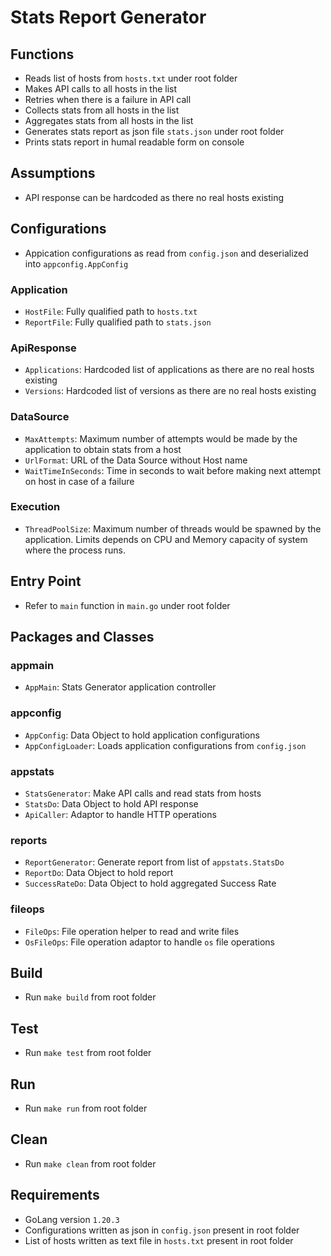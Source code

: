 # Stats Report Generator

## Functions
* Reads list of hosts from `hosts.txt` under root folder
* Makes API calls to all hosts in the list
* Retries when there is a failure in API call
* Collects stats from all hosts in the list
* Aggregates stats from all hosts in the list
* Generates stats report as json file `stats.json` under root folder
* Prints stats report in humal readable form on console

## Assumptions
* API response can be hardcoded as there no real hosts existing

## Configurations
* Appication configurations as read from `config.json` and deserialized into `appconfig.AppConfig`

### Application
* `HostFile`: Fully qualified path to `hosts.txt`
* `ReportFile`: Fully qualified path to `stats.json`

### ApiResponse
* `Applications`: Hardcoded list of applications as there are no real hosts existing
* `Versions`: Hardcoded list of versions as there are no real hosts existing

### DataSource
* `MaxAttempts`: Maximum number of attempts would be made by the application to obtain stats from a host
* `UrlFormat`: URL of the Data Source without Host name
* `WaitTimeInSeconds`: Time in seconds to wait before making next attempt on host in case of a failure

### Execution
* `ThreadPoolSize`: Maximum number of threads would be spawned by the application. Limits depends on CPU and Memory capacity of system where the process runs.

## Entry Point
* Refer to `main` function in `main.go` under root folder

## Packages and Classes

### appmain
* `AppMain`: Stats Generator application controller

### appconfig
* `AppConfig`: Data Object to hold application configurations
* `AppConfigLoader`: Loads application configurations from `config.json`

### appstats
* `StatsGenerator`: Make API calls and read stats from hosts
* `StatsDo`: Data Object to hold API response
* `ApiCaller`: Adaptor to handle HTTP operations

### reports
* `ReportGenerator`: Generate report from list of `appstats.StatsDo`
* `ReportDo`: Data Object to hold report
* `SuccessRateDo`: Data Object to hold aggregated Success Rate

### fileops
* `FileOps`: File operation helper to read and write files
* `OsFileOps`: File operation adaptor to handle `os` file operations

## Build
* Run `make build` from root folder

## Test
* Run `make test` from root folder

## Run
* Run `make run` from root folder

## Clean
* Run `make clean` from root folder

## Requirements
* GoLang version `1.20.3`
* Configurations written as json in `config.json` present in root folder
* List of hosts written as text file in `hosts.txt` present in root folder

